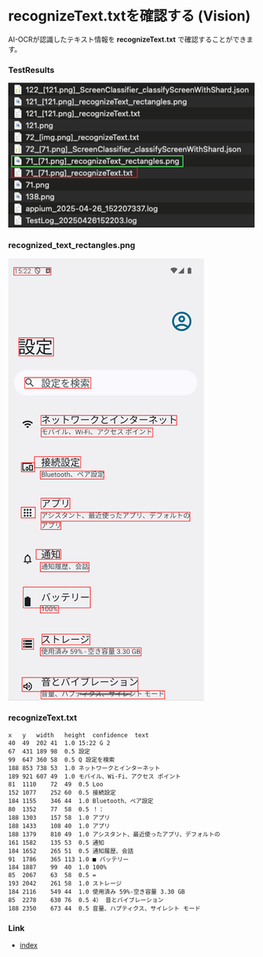 # recognizeText.txtを確認する (Vision)

AI-OCRが認識したテキスト情報を **recognizeText.txt** で確認することができます。

### TestResults

![](_images/recognize_text_txt_in_test_result_ja.png)

### recognized_text_rectangles.png

![](_images/recognized_text_rectangles_ja.png)

### recognizeText.txt

```text
x	y	width	height	confidence	text
40	49	202	41	1.0	15:22 G 2
67	431	189	98	0.5	設定
99	647	360	58	0.5	Q 設定を検索
188	853	738	53	1.0	ネットワークとインターネット
189	921	607	49	1.0	モバイル、Wi-Fi、アクセス ポイント
81	1110	72	49	0.5	Loo
152	1077	252	60	0.5	接続設定
184	1155	346	44	1.0	Bluetooth、ペア設定
80	1352	77	58	0.5	！：
188	1303	157	58	1.0	アプリ
188	1433	108	40	1.0	アプリ
188	1379	810	49	1.0	アシスタント、最近使ったアプリ、デフォルトの
161	1582	135	53	0.5	通知
184	1652	265	51	0.5	通知履歴、会話
91	1786	365	113	1.0	■ バッテリー
184	1887	99	40	1.0	100%
85	2067	63	58	0.5	=
193	2042	261	58	1.0	ストレージ
184	2116	549	44	1.0	使用済み 59%-空き容量 3.30 GB
85	2278	630	76	0.5	4） 音とバイブレーション
188	2350	673	44	0.5	音量、ハプティクス、サイレシト モード
```

### Link

- [index](../../../index_ja.md)

